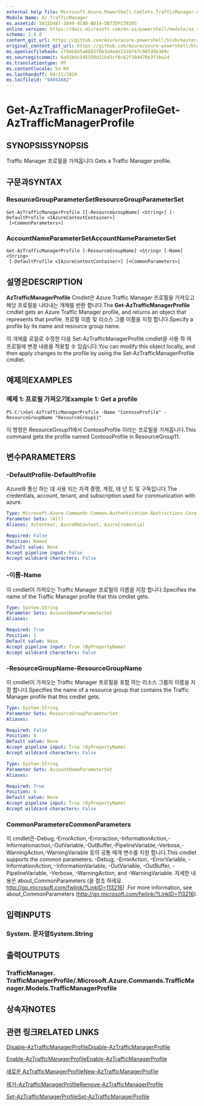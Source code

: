 ```yaml
---
external help file: Microsoft.Azure.PowerShell.Cmdlets.TrafficManager.dll-Help.xml
Module Name: Az.TrafficManager
ms.assetid: 5032D487-3849-4C80-BD14-5B735FC39285
online version: https://docs.microsoft.com/en-us/powershell/module/az.trafficmanager/get-aztrafficmanagerprofile
schema: 2.0.0
content_git_url: https://github.com/Azure/azure-powershell/blob/master/src/TrafficManager/TrafficManager/help/Get-AzTrafficManagerProfile.md
original_content_git_url: https://github.com/Azure/azure-powershell/blob/master/src/TrafficManager/TrafficManager/help/Get-AzTrafficManagerProfile.md
ms.openlocfilehash: c79eb6b5a8883f6b3a9ede2316f47c98fd9b389c
ms.sourcegitcommit: 6a91b4c545350d316d3cf8c62f384478e3f3ba24
ms.translationtype: MT
ms.contentlocale: ko-KR
ms.lasthandoff: 04/21/2020
ms.locfileid: "94041682"
---
```

# <span data-ttu-id="08565-101">Get-AzTrafficManagerProfile</span><span class="sxs-lookup"><span data-stu-id="08565-101">Get-AzTrafficManagerProfile</span></span>

## <span data-ttu-id="08565-102">SYNOPSIS</span><span class="sxs-lookup"><span data-stu-id="08565-102">SYNOPSIS</span></span>
<span data-ttu-id="08565-103">Traffic Manager 프로필을 가져옵니다.</span><span class="sxs-lookup"><span data-stu-id="08565-103">Gets a Traffic Manager profile.</span></span>

## <span data-ttu-id="08565-104">구문과</span><span class="sxs-lookup"><span data-stu-id="08565-104">SYNTAX</span></span>

### <span data-ttu-id="08565-105">ResourceGroupParameterSet</span><span class="sxs-lookup"><span data-stu-id="08565-105">ResourceGroupParameterSet</span></span>
```
Get-AzTrafficManagerProfile [[-ResourceGroupName] <String>] [-DefaultProfile <IAzureContextContainer>]
 [<CommonParameters>]
```

### <span data-ttu-id="08565-106">AccountNameParameterSet</span><span class="sxs-lookup"><span data-stu-id="08565-106">AccountNameParameterSet</span></span>
```
Get-AzTrafficManagerProfile [-ResourceGroupName] <String> [-Name] <String>
 [-DefaultProfile <IAzureContextContainer>] [<CommonParameters>]
```

## <span data-ttu-id="08565-107">설명은</span><span class="sxs-lookup"><span data-stu-id="08565-107">DESCRIPTION</span></span>
<span data-ttu-id="08565-108">**AzTrafficManagerProfile** Cmdlet은 Azure Traffic Manager 프로필을 가져오고 해당 프로필을 나타내는 개체를 반환 합니다.</span><span class="sxs-lookup"><span data-stu-id="08565-108">The **Get-AzTrafficManagerProfile** cmdlet gets an Azure Traffic Manager profile, and returns an object that represents that profile.</span></span>
<span data-ttu-id="08565-109">프로필 이름 및 리소스 그룹 이름을 지정 합니다.</span><span class="sxs-lookup"><span data-stu-id="08565-109">Specify a profile by its name and resource group name.</span></span>

<span data-ttu-id="08565-110">이 개체를 로컬로 수정한 다음 Set-AzTrafficManagerProfile cmdlet을 사용 하 여 프로필에 변경 내용을 적용할 수 있습니다.</span><span class="sxs-lookup"><span data-stu-id="08565-110">You can modify this object locally, and then apply changes to the profile by using the Set-AzTrafficManagerProfile cmdlet.</span></span>

## <span data-ttu-id="08565-111">예제의</span><span class="sxs-lookup"><span data-stu-id="08565-111">EXAMPLES</span></span>

### <span data-ttu-id="08565-112">예제 1: 프로필 가져오기</span><span class="sxs-lookup"><span data-stu-id="08565-112">Example 1: Get a profile</span></span>
```
PS C:\>Get-AzTrafficManagerProfile -Name "ContosoProfile" -ResourceGroupName "ResourceGroup11"
```

<span data-ttu-id="08565-113">이 명령은 ResourceGroup11에서 ContosoProfile 이라는 프로필을 가져옵니다.</span><span class="sxs-lookup"><span data-stu-id="08565-113">This command gets the profile named ContosoProfile in ResourceGroup11.</span></span>

## <span data-ttu-id="08565-114">변수</span><span class="sxs-lookup"><span data-stu-id="08565-114">PARAMETERS</span></span>

### <span data-ttu-id="08565-115">-DefaultProfile</span><span class="sxs-lookup"><span data-stu-id="08565-115">-DefaultProfile</span></span>
<span data-ttu-id="08565-116">Azure와 통신 하는 데 사용 되는 자격 증명, 계정, 테 넌 트 및 구독입니다.</span><span class="sxs-lookup"><span data-stu-id="08565-116">The credentials, account, tenant, and subscription used for communication with azure.</span></span>

```yaml
Type: Microsoft.Azure.Commands.Common.Authentication.Abstractions.Core.IAzureContextContainer
Parameter Sets: (All)
Aliases: AzContext, AzureRmContext, AzureCredential

Required: False
Position: Named
Default value: None
Accept pipeline input: False
Accept wildcard characters: False
```

### <span data-ttu-id="08565-117">-이름</span><span class="sxs-lookup"><span data-stu-id="08565-117">-Name</span></span>
<span data-ttu-id="08565-118">이 cmdlet이 가져오는 Traffic Manager 프로필의 이름을 지정 합니다.</span><span class="sxs-lookup"><span data-stu-id="08565-118">Specifies the name of the Traffic Manager profile that this cmdlet gets.</span></span>

```yaml
Type: System.String
Parameter Sets: AccountNameParameterSet
Aliases:

Required: True
Position: 1
Default value: None
Accept pipeline input: True (ByPropertyName)
Accept wildcard characters: False
```

### <span data-ttu-id="08565-119">-ResourceGroupName</span><span class="sxs-lookup"><span data-stu-id="08565-119">-ResourceGroupName</span></span>
<span data-ttu-id="08565-120">이 cmdlet이 가져오는 Traffic Manager 프로필을 포함 하는 리소스 그룹의 이름을 지정 합니다.</span><span class="sxs-lookup"><span data-stu-id="08565-120">Specifies the name of a resource group that contains the Traffic Manager profile that this cmdlet gets.</span></span>

```yaml
Type: System.String
Parameter Sets: ResourceGroupParameterSet
Aliases:

Required: False
Position: 0
Default value: None
Accept pipeline input: True (ByPropertyName)
Accept wildcard characters: False
```

```yaml
Type: System.String
Parameter Sets: AccountNameParameterSet
Aliases:

Required: True
Position: 0
Default value: None
Accept pipeline input: True (ByPropertyName)
Accept wildcard characters: False
```

### <span data-ttu-id="08565-121">CommonParameters</span><span class="sxs-lookup"><span data-stu-id="08565-121">CommonParameters</span></span>
<span data-ttu-id="08565-122">이 cmdlet은-Debug,-ErrorAction,-Erroraction,-InformationAction,-Informationaction,-OutVariable,-OutBuffer,-PipelineVariable,-Verbose,-WarningAction,-WarningVariable 등의 공통 매개 변수를 지원 합니다.</span><span class="sxs-lookup"><span data-stu-id="08565-122">This cmdlet supports the common parameters: -Debug, -ErrorAction, -ErrorVariable, -InformationAction, -InformationVariable, -OutVariable, -OutBuffer, -PipelineVariable, -Verbose, -WarningAction, and -WarningVariable.</span></span> <span data-ttu-id="08565-123">자세한 내용은 about_CommonParameters (을 참조 하세요 http://go.microsoft.com/fwlink/?LinkID=113216) .</span><span class="sxs-lookup"><span data-stu-id="08565-123">For more information, see about_CommonParameters (http://go.microsoft.com/fwlink/?LinkID=113216).</span></span>

## <span data-ttu-id="08565-124">입력</span><span class="sxs-lookup"><span data-stu-id="08565-124">INPUTS</span></span>

### <span data-ttu-id="08565-125">System. 문자열</span><span class="sxs-lookup"><span data-stu-id="08565-125">System.String</span></span>

## <span data-ttu-id="08565-126">출력</span><span class="sxs-lookup"><span data-stu-id="08565-126">OUTPUTS</span></span>

### <span data-ttu-id="08565-127">TrafficManager. TrafficManagerProfile/.</span><span class="sxs-lookup"><span data-stu-id="08565-127">Microsoft.Azure.Commands.TrafficManager.Models.TrafficManagerProfile</span></span>

## <span data-ttu-id="08565-128">상속자</span><span class="sxs-lookup"><span data-stu-id="08565-128">NOTES</span></span>

## <span data-ttu-id="08565-129">관련 링크</span><span class="sxs-lookup"><span data-stu-id="08565-129">RELATED LINKS</span></span>

[<span data-ttu-id="08565-130">Disable-AzTrafficManagerProfile</span><span class="sxs-lookup"><span data-stu-id="08565-130">Disable-AzTrafficManagerProfile</span></span>](./Disable-AzTrafficManagerProfile.md)

[<span data-ttu-id="08565-131">Enable-AzTrafficManagerProfile</span><span class="sxs-lookup"><span data-stu-id="08565-131">Enable-AzTrafficManagerProfile</span></span>](./Enable-AzTrafficManagerProfile.md)

[<span data-ttu-id="08565-132">새로운 AzTrafficManagerProfile</span><span class="sxs-lookup"><span data-stu-id="08565-132">New-AzTrafficManagerProfile</span></span>](./New-AzTrafficManagerProfile.md)

[<span data-ttu-id="08565-133">제거-AzTrafficManagerProfile</span><span class="sxs-lookup"><span data-stu-id="08565-133">Remove-AzTrafficManagerProfile</span></span>](./Remove-AzTrafficManagerProfile.md)

[<span data-ttu-id="08565-134">Set-AzTrafficManagerProfile</span><span class="sxs-lookup"><span data-stu-id="08565-134">Set-AzTrafficManagerProfile</span></span>](./Set-AzTrafficManagerProfile.md)


